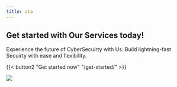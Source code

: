 ```yaml
---
title: cta
---
```

## Get started with Our Services today!

Experience the future of CyberSecuirty with Us. Build lightning-fast Secuirty with ease and flexibility.

{{< button2 "Get started now" "/get-started/" >}}

![](/uploads/banner.png)